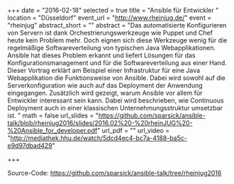 +++
date = "2016-02-18"
selected = true
title = "Ansible für Entwickler "
location = "Düsseldorf"
event_url = "http://www.rheinjug.de/"
event = "rheinjug"
abstract_short = ""
abstract = "Das automatisierte Konfigurieren von Servern ist dank Orchestrierungswerkzeuge wie Puppet und Chef heute kein Problem mehr. Doch eignen sich diese Werkzeuge wenig für die regelmäßige Softwareverteilung von typischen Java Webapplikationen. Ansible hat dieses Problem erkannt und liefert Lösungen für das Konfigurationsmanagement und für die Softwareverteilung aus einer Hand. Dieser Vortrag erklärt am Beispiel einer Infrastruktur für eine Java Webapplikation die Funktionsweise von Ansible. Dabei wird sowohl auf die Serverkonfiguration wie auch auf das Deployment der Anwendung eingegangen. Zusätzlich wird gezeigt, warum Ansible vor allem für Entwickler interessant sein kann. Dabei wird beschrieben, wie Continuous Deployment auch in einer klassischen Unternehmungsstruktur umsetzbar ist. "
math = false
url_slides = "https://github.com/sparsick/ansible-talk/blob/rheinjug2016/slides/2016.02%20-%20rheinJUG%20-%20Ansible_for_developer.pdf"
url_pdf = ""
url_video = "http://mediathek.hhu.de/watch/5dcd4ec4-bc7a-4188-ba5c-e9d97dbad429"

+++

Source-Code: https://github.com/sparsick/ansible-talk/tree/rheinjug2016
